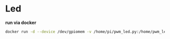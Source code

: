 # Led

**run via docker**
```bash
docker run -d --device /dev/gpiomem -v /home/pi/pwm_led.py:/home/pwm_led.py -w /home raspbian-service:1.0 pwm_led .py
```
